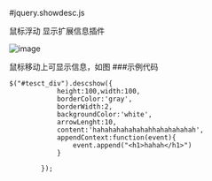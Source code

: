 #jquery.showdesc.js

鼠标浮动 显示扩展信息插件

![image](https://github.com/zhiwenxue/jquery.showdesc.js/blob/master/screenshots/image1.png)

鼠标移动上可显示信息，如图
###示例代码
```
$("#tesct_div").descshow({
			height:100,width:100, 
			borderColor:'gray',
			borderWidth:2,
			backgroundColor:'white',
			arrowLenght:10,
			content:'hahahahahahahahhahahahahah',
			appendContext:function(event){
				event.append("<h1>hahah</h1>")
			}

		});
```